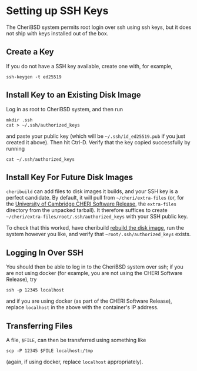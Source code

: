 # Setting up SSH Keys

The CheriBSD system permits root login over ssh using ssh keys, but it does not
ship with keys installed out of the box.

## Create a Key

If you do not have a SSH key available, create one with, for example,
```
ssh-keygen -t ed25519
```

## Install Key to an Existing Disk Image

Log in as root to CheriBSD system, and then run
```
mkdir .ssh
cat > ~/.ssh/authorized_keys
```
and paste your public key (which will be `~/.ssh/id_ed25519.pub` if you just
created it above).  Then hit Ctrl-D.  Verify that the key copied successfully by
running
```
cat ~/.ssh/authorized_keys
```

## Install Key For Future Disk Images

`cheribuild` can add files to disk images it builds, and your SSH key is a
perfect candidate.  By default, it will pull from `~/cheri/extra-files` (or, for
the [University of Cambridge CHERI Software
Release](./get.md#using-the-cheri-software-release), the `extra-files` directory
from the unpacked tarball).  It therefore suffices to create
`~/cheri/extra-files/root/.ssh/authorized_keys` with your SSH public key.

To check that this worked, have cheribuild [rebuild the disk
image](./build-disk.md), run the system however you like, and verify that
`~root/.ssh/authorized_keys` exists.

## Logging In Over SSH

You should then be able to log in to the CheriBSD system over ssh; if you are
not using docker (for example, you are not using the CHERI Software Release),
try
```
ssh -p 12345 localhost
```
and if you are using docker (as part of the CHERI Software Release), replace
`localhost` in the above with the container's IP address.

## Transferring Files

A file, `$FILE`, can then be transferred using something like
```
scp -P 12345 $FILE localhost:/tmp
```
(again, if using docker, replace `localhost` appropriately).
